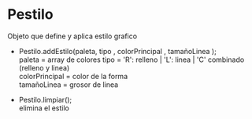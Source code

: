 # Pestilo
Objeto que define y aplica estilo grafico 

- Pestilo.addEstilo(paleta, tipo , colorPrincipal , tamañoLinea );   
paleta = array de colores
tipo = 'R': relleno | 'L': linea | 'C' combinado (relleno y linea)   
colorPrincipal = color de la forma   
tamañoLinea = grosor de linea

- Pestilo.limpiar();    
elimina el estilo
